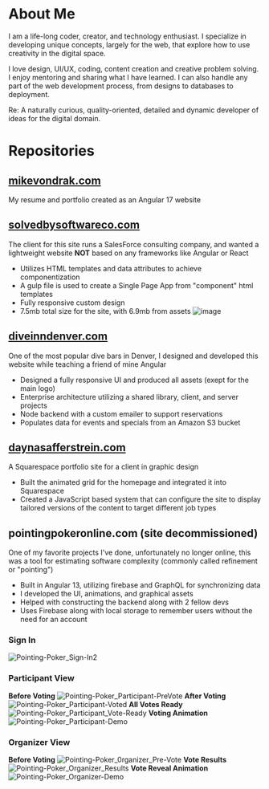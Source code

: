 # About Me
I am a life-long coder, creator, and technology enthusiast. I specialize in developing unique concepts, largely for the web, that explore how to use creativity in the digital space.

I love design, UI/UX, coding, content creation and creative problem solving. I enjoy mentoring and sharing what I have learned. I can also handle any part of the web development process, from designs to databases to deployment.

Re: A naturally curious, quality-oriented, detailed and dynamic developer of ideas for the digital domain.

# Repositories
## [mikevondrak.com](https://github.com/MikeVondrak/mike-vondrak)
My resume and portfolio created as an Angular 17 website

## [solvedbysoftwareco.com](https://github.com/MikeVondrak/SolvedBySoftware)
The client for this site runs a SalesForce consulting company, and wanted a lightweight website **NOT** based on any frameworks like Angular or React
* Utilizes HTML templates and data attributes to achieve componentization
* A gulp file is used to create a Single Page App from "component" html templates
* Fully responsive custom design
* 7.5mb total size for the site, with 6.9mb from assets
![image](https://github.com/user-attachments/assets/8cc25695-7ec9-431c-8adb-7ee3bf374068)

## [diveinndenver.com](https://github.com/MikeVondrak/dive-inn-workspace)
One of the most popular dive bars in Denver, I designed and developed this website while teaching a friend of mine Angular
* Designed a fully responsive UI and produced all assets (exept for the main logo)
* Enterprise architecture utilizing a shared library, client, and server projects
* Node backend with a custom emailer to support reservations
* Populates data for events and specials from an Amazon S3 bucket

## [daynasafferstrein.com](https://daynasafferstrein.com)
A Squarespace portfolio site for a client in graphic design
* Built the animated grid for the homepage and integrated it into Squarespace
* Created a JavaScript based system that can configure the site to display tailored versions of the content to target different job types

## pointingpokeronline.com (site decommissioned)
One of my favorite projects I've done, unfortunately no longer online, this was a tool for estimating software complexity (commonly called refinement or "pointing")
* Built in Angular 13, utilizing firebase and GraphQL for synchronizing data
* I developed the UI, animations, and graphical assets
* Helped with constructing the backend along with 2 fellow devs
* Uses Firebase along with local storage to remember users without the need for an account
### Sign In
![Pointing-Poker_Sign-In2](https://github.com/user-attachments/assets/770fde69-263c-4fb6-8d81-03879fe4d58c)
### Participant View
**Before Voting**
![Pointing-Poker_Participant-PreVote](https://github.com/user-attachments/assets/87e7d513-9ff4-468b-895d-9ff9a8129b8f)
**After Voting**
![Pointing-Poker_Participant-Voted](https://github.com/user-attachments/assets/87806a4d-e232-4bfd-ae8d-5ad50255afb1)
**All Votes Ready**
![Pointing-Poker_Participant_Vote-Ready](https://github.com/user-attachments/assets/e273ea6d-087b-43c1-9667-28d208d09428)
**Voting Animation**
![Pointing-Poker_Participant-Demo](https://github.com/user-attachments/assets/623ea3ef-aab9-4bca-9a57-1b4ad3bbf879)
### Organizer View
**Before Voting**
![Pointing-Poker_0rganizer_Pre-Vote](https://github.com/user-attachments/assets/cebd3b2d-08f8-4262-a7c9-213b9b854002)
**Vote Results**
![Pointing-Poker_Organizer_Results](https://github.com/user-attachments/assets/c09532cc-727e-49d7-8fa9-582357547bfb)
**Vote Reveal Animation**
![Pointing-Poker_Organizer-Demo](https://github.com/user-attachments/assets/81fb4871-e88c-41d6-8ef6-3157410651d6)

